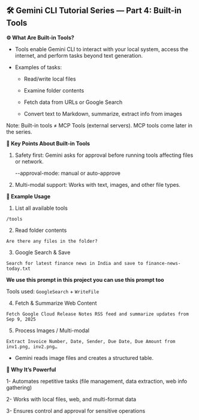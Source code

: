 ## 🛠️ Gemini CLI Tutorial Series — Part 4: Built-in Tools

**⚙️ What Are Built-in Tools?**

- Tools enable Gemini CLI to interact with your local system, access the internet, and perform tasks beyond text generation.

- Examples of tasks:

    - Read/write local files

    - Examine folder contents

    - Fetch data from URLs or Google Search

    - Convert text to Markdown, summarize, extract info from images

Note: Built-in tools ≠ MCP Tools (external servers). MCP tools come later in the series.

**🔑 Key Points About Built-in Tools**

1. Safety first: Gemini asks for approval before running tools affecting files or network. 

    --approval-mode: manual or auto-approve

2. Multi-modal support: Works with text, images, and other file types.

**📝 Example Usage**

1. List all available tools

`/tools`

2. Read folder contents

`Are there any files in the folder?`

3. Google Search & Save

`Search for latest finance news in India and save to finance-news-today.txt`

**We use this prompt in this project you can use this prompt too**

Tools used: `GoogleSearch` + `WriteFile`

4. Fetch & Summarize Web Content

`Fetch Google Cloud Release Notes RSS feed and summarize updates from Sep 9, 2025`

5. Process Images / Multi-modal

`Extract Invoice Number, Date, Sender, Due Date, Due Amount from inv1.png, inv2.png…`
 
- Gemini reads image files and creates a structured table.

**🌟 Why It’s Powerful**
 
1- Automates repetitive tasks (file management, data extraction, web info gathering)

2- Works with local files, web, and multi-format data

3- Ensures control and approval for sensitive operations